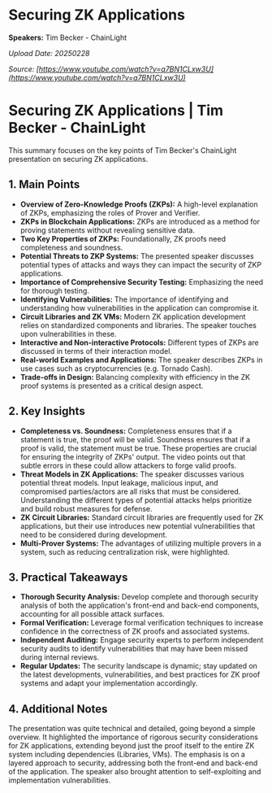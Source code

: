 # Securing ZK Applications

**Speakers:** Tim Becker - ChainLight


*Upload Date: 20250228*

*Source: [https://www.youtube.com/watch?v=a7BN1CLxw3U](https://www.youtube.com/watch?v=a7BN1CLxw3U)*

# Securing ZK Applications | Tim Becker - ChainLight

This summary focuses on the key points of Tim Becker's ChainLight presentation on securing ZK applications.


## 1. Main Points

* **Overview of Zero-Knowledge Proofs (ZKPs):**  A high-level explanation of ZKPs, emphasizing the roles of Prover and Verifier.
* **ZKPs in Blockchain Applications:**  ZKPs are introduced as a method for proving statements without revealing sensitive data.
* **Two Key Properties of ZKPs:**  Foundationally, ZK proofs need completeness and soundness.
* **Potential Threats to ZKP Systems:** The presented speaker discusses potential types of attacks and ways they can impact the security of ZKP applications.
* **Importance of Comprehensive Security Testing:** Emphasizing the need for thorough testing.
* **Identifying Vulnerabilities:**  The importance of identifying and understanding how vulnerabilities in the application can compromise it.
* **Circuit Libraries and ZK VMs:** Modern ZK application development relies on standardized components and libraries.  The speaker touches upon vulnerabilities in these.
* **Interactive and Non-interactive Protocols:** Different types of ZKPs are discussed in terms of their interaction model.
* **Real-world Examples and Applications:** The speaker describes ZKPs in use cases such as cryptocurrencies (e.g. Tornado Cash).
* **Trade-offs in Design:** Balancing complexity with efficiency in the ZK proof systems is presented as a critical design aspect.


## 2. Key Insights

* **Completeness vs. Soundness:** Completeness ensures that if a statement is true, the proof will be valid. Soundness ensures that if a proof is valid, the statement must be true.  These properties are crucial for ensuring the integrity of ZKPs' output.  The video points out that subtle errors in these could allow attackers to forge valid proofs.
* **Threat Models in ZK Applications:** The speaker discusses various potential threat models. Input leakage, malicious input, and compromised parties/actors are all risks that must be considered. Understanding the different types of potential attacks helps prioritize and build robust measures for defense.
* **ZK Circuit Libraries:**  Standard circuit libraries are frequently used for ZK applications, but their use introduces new potential vulnerabilities that need to be considered during development.
* **Multi-Prover Systems:** The advantages of utilizing multiple provers in a system, such as reducing centralization risk, were highlighted.


## 3. Practical Takeaways

* **Thorough Security Analysis:**  Develop complete and thorough security analysis of both the application's front-end and back-end components, accounting for all possible attack surfaces.
* **Formal Verification:** Leverage formal verification techniques to increase confidence in the correctness of ZK proofs and associated systems.
* **Independent Auditing:** Engage security experts to perform independent security audits to identify vulnerabilities that may have been missed during internal reviews.
* **Regular Updates:** The security landscape is dynamic; stay updated on the latest developments, vulnerabilities, and best practices for ZK proof systems and adapt your implementation accordingly.


## 4. Additional Notes

The presentation was quite technical and detailed, going beyond a simple overview. It highlighted the importance of rigorous security considerations for ZK applications, extending beyond just the proof itself to the entire ZK system including dependencies (Libraries, VMs).  The emphasis is on a layered approach to security, addressing both the front-end and back-end of the application. The speaker also brought attention to self-exploiting and implementation vulnerabilities.